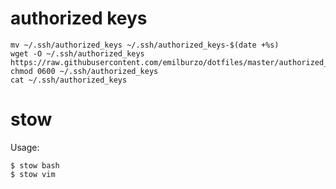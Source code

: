 # authorized keys

```
mv ~/.ssh/authorized_keys ~/.ssh/authorized_keys-$(date +%s)
wget -O ~/.ssh/authorized_keys https://raw.githubusercontent.com/emilburzo/dotfiles/master/authorized_keys
chmod 0600 ~/.ssh/authorized_keys
cat ~/.ssh/authorized_keys
```

# stow

Usage:

```
$ stow bash
$ stow vim
```
